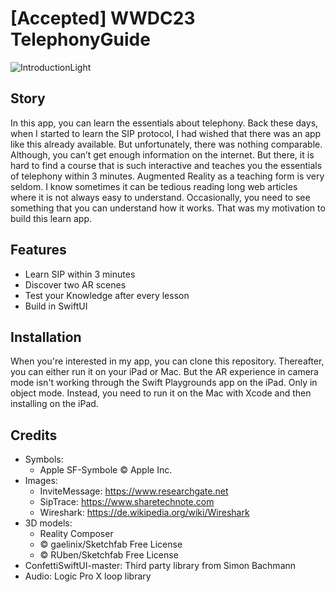 # [Accepted] WWDC23 TelephonyGuide
![IntroductionLight](https://user-images.githubusercontent.com/127976131/234668091-6050fe15-1d2a-4a0d-8a64-046d6fb54b5d.jpg)
## Story
In this app, you can learn the essentials about telephony. Back these days, when I started to learn the SIP protocol, I had wished that there was an app like this already available. But unfortunately, there was nothing comparable. Although, you can’t get enough information on the internet. But there, it is hard to find a course that is such interactive and teaches you the essentials of telephony within 3 minutes. Augmented Reality as a teaching form is very seldom. I know sometimes it can be tedious reading long web articles where it is not always easy to understand. Occasionally, you need to see something that you can understand how it works. 
That was my motivation to build this learn app. 

## Features
- Learn SIP within 3 minutes 
- Discover two AR scenes 
- Test your Knowledge after every lesson 
- Build in SwiftUI 

## Installation
When you're interested in my app, you can clone this repository. Thereafter, you can either run it on your iPad or Mac. But the AR experience in camera mode isn't working through the Swift Playgrounds app on the iPad. Only in object mode. Instead, you need to run it on the Mac with Xcode and then installing on the iPad.

## Credits
- Symbols: 
	- Apple SF-Symbole © Apple Inc. 
- Images: 
	- InviteMessage: https://www.researchgate.net 
	- SipTrace: https://www.sharetechnote.com
	- Wireshark: https://de.wikipedia.org/wiki/Wireshark
- 3D models: 
	- Reality Composer
	- © gaelinix/Sketchfab Free License
	- © RUben/Sketchfab Free License
- ConfettiSwiftUI-master: Third party library from Simon Bachmann
- Audio: Logic Pro X loop library
